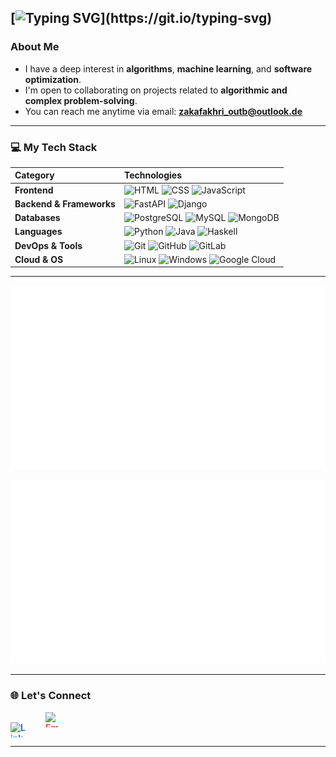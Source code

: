 [![Typing SVG](https://readme-typing-svg.demolab.com?font=Fira+Code&pause=1000&color=2FC630&width=435&lines=Hi%2C+I'am+Zak!;Welcome+to+my+Github+profile.;Let's+create+the+future+together.)](https://git.io/typing-svg)
---

### About Me
- I have a deep interest in **algorithms**, **machine learning**, and **software optimization**.
- I'm open to collaborating on projects related to **algorithmic and complex problem-solving**.
- You can reach me anytime via email: **zakafakhri_outb@outlook.de**

---

### 💻 My Tech Stack

| Category | Technologies |
| :--- | :--- |
| **Frontend** | <img src="https://cdn.jsdelivr.net/gh/devicons/devicon/icons/html5/html5-original.svg" alt="HTML" width="40" height="40"/> <img src="https://cdn.jsdelivr.net/gh/devicons/devicon/icons/css3/css3-original.svg" alt="CSS" width="40" height="40"/> <img src="https://cdn.jsdelivr.net/gh/devicons/devicon/icons/javascript/javascript-original.svg" alt="JavaScript" width="40" height="40"/> |
| **Backend & Frameworks** | <img src="https://cdn.jsdelivr.net/gh/devicons/devicon/icons/fastapi/fastapi-original.svg" alt="FastAPI" width="40" height="40"/> <img src="https://cdn.jsdelivr.net/gh/devicons/devicon/icons/django/django-plain.svg" alt="Django" width="40" height="40"/> |
| **Databases** | <img src="https://cdn.jsdelivr.net/gh/devicons/devicon/icons/postgresql/postgresql-original.svg" alt="PostgreSQL" width="40" height="40"/> <img src="https://cdn.jsdelivr.net/gh/devicons/devicon/icons/mysql/mysql-original.svg" alt="MySQL" width="40" height="40"/> <img src="https://cdn.jsdelivr.net/gh/devicons/devicon/icons/mongodb/mongodb-original.svg" alt="MongoDB" width="40" height="40"/> |
| **Languages** | <img src="https://cdn.jsdelivr.net/gh/devicons/devicon/icons/python/python-original.svg" alt="Python" width="40" height="40"/> <img src="https://cdn.jsdelivr.net/gh/devicons/devicon/icons/java/java-original.svg" alt="Java" width="40" height="40"/> <img src="https://cdn.jsdelivr.net/gh/devicons/devicon/icons/haskell/haskell-original.svg" alt="Haskell" width="40" height="40"/> |
| **DevOps & Tools** | <img src="https://cdn.jsdelivr.net/gh/devicons/devicon/icons/git/git-original.svg" alt="Git" width="40" height="40"/> <img src="https://cdn.jsdelivr.net/gh/devicons/devicon/icons/github/github-original.svg" alt="GitHub" width="40" height="40"/> <img src="https://cdn.jsdelivr.net/gh/devicons/devicon/icons/gitlab/gitlab-original.svg" alt="GitLab" width="40" height="40"/> |
| **Cloud & OS** | <img src="https://cdn.jsdelivr.net/gh/devicons/devicon/icons/linux/linux-original.svg" alt="Linux" width="40" height="40"/> <img src="https://cdn.jsdelivr.net/gh/devicons/devicon/icons/windows11/windows11-original.svg" alt="Windows" width="40" height="40"/> <img src="https://cdn.jsdelivr.net/gh/devicons/devicon/icons/googlecloud/googlecloud-original.svg" alt="Google Cloud" width="40" height="40"/> |

---


![GitHub Stats](https://raw.githubusercontent.com/Zakaria-Fakhri/github-stats/master/generated/overview.svg)


![Top Languages](https://raw.githubusercontent.com/Zakaria-Fakhri/github-stats/master/generated/languages.svg)

---

### 🌐 Let's Connect

<p>
  <a href="https://de.linkedin.com/in/zakariae-fakhri" target="_blank" rel="noopener noreferrer" style="text-decoration:none; color:#0A66C2; font-weight:600; margin-right:20px; display:inline-flex; align-items:center;">
    <img src="https://cdn.jsdelivr.net/npm/simple-icons@v9/icons/linkedin.svg" alt="LinkedIn" width="24" height="24" style="margin-right:8px;"/>
  </a>

  <a href="mailto:zakafakhri_outb@outlook.de" style="text-decoration:none; color:#D44638; font-weight:600; display:inline-flex; align-items:center;">
    <img src="https://cdn.jsdelivr.net/npm/simple-icons@v9/icons/gmail.svg" alt="Email" width="24" height="24" style="margin-right:8px;"/>
  </a>
</p>



---

